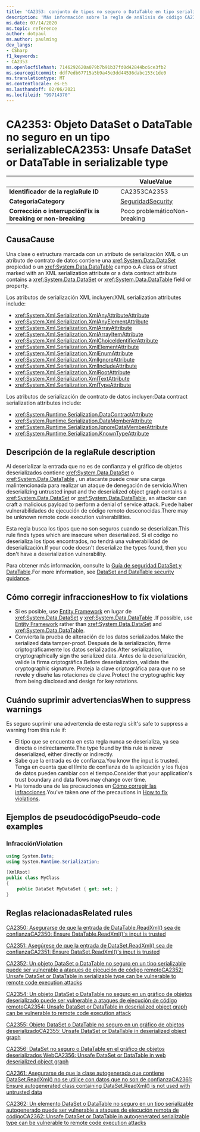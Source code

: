 ```yaml
---
title: 'CA2353: conjunto de tipos no seguro o DataTable en tipo serializable (análisis de código)'
description: 'Más información sobre la regla de análisis de código CA2353: conjunto de información no seguro o DataTable en tipo serializable'
ms.date: 07/14/2020
ms.topic: reference
author: dotpaul
ms.author: paulming
dev_langs:
- CSharp
f1_keywords:
- CA2353
ms.openlocfilehash: 7146292620a079b7b91b37fd0d42844bc6ce3fb2
ms.sourcegitcommit: ddf7edb67715a5b9a45e3dd44536dabc153c1de0
ms.translationtype: MT
ms.contentlocale: es-ES
ms.lasthandoff: 02/06/2021
ms.locfileid: "99714370"
---
```

# <a name="ca2353-unsafe-dataset-or-datatable-in-serializable-type"></a><span data-ttu-id="3bc1e-103">CA2353: Objeto DataSet o DataTable no seguro en un tipo serializable</span><span class="sxs-lookup"><span data-stu-id="3bc1e-103">CA2353: Unsafe DataSet or DataTable in serializable type</span></span>

| | <span data-ttu-id="3bc1e-104">Value</span><span class="sxs-lookup"><span data-stu-id="3bc1e-104">Value</span></span> |
|-|-|
| <span data-ttu-id="3bc1e-105">**Identificador de la regla**</span><span class="sxs-lookup"><span data-stu-id="3bc1e-105">**Rule ID**</span></span> |<span data-ttu-id="3bc1e-106">CA2353</span><span class="sxs-lookup"><span data-stu-id="3bc1e-106">CA2353</span></span>|
| <span data-ttu-id="3bc1e-107">**Categoría**</span><span class="sxs-lookup"><span data-stu-id="3bc1e-107">**Category**</span></span> |[<span data-ttu-id="3bc1e-108">Seguridad</span><span class="sxs-lookup"><span data-stu-id="3bc1e-108">Security</span></span>](security-warnings.md)|
| <span data-ttu-id="3bc1e-109">**Corrección o interrupción**</span><span class="sxs-lookup"><span data-stu-id="3bc1e-109">**Fix is breaking or non-breaking**</span></span> |<span data-ttu-id="3bc1e-110">Poco problemático</span><span class="sxs-lookup"><span data-stu-id="3bc1e-110">Non-breaking</span></span>|

## <a name="cause"></a><span data-ttu-id="3bc1e-111">Causa</span><span class="sxs-lookup"><span data-stu-id="3bc1e-111">Cause</span></span>

<span data-ttu-id="3bc1e-112">Una clase o estructura marcada con un atributo de serialización XML o un atributo de contrato de datos contiene una <xref:System.Data.DataSet> propiedad o un <xref:System.Data.DataTable> campo o.</span><span class="sxs-lookup"><span data-stu-id="3bc1e-112">A class or struct marked with an XML serialization attribute or a data contract attribute contains a <xref:System.Data.DataSet> or <xref:System.Data.DataTable> field or property.</span></span>

<span data-ttu-id="3bc1e-113">Los atributos de serialización XML incluyen:</span><span class="sxs-lookup"><span data-stu-id="3bc1e-113">XML serialization attributes include:</span></span>

- <xref:System.Xml.Serialization.XmlAnyAttributeAttribute>
- <xref:System.Xml.Serialization.XmlAnyElementAttribute>
- <xref:System.Xml.Serialization.XmlArrayAttribute>
- <xref:System.Xml.Serialization.XmlArrayItemAttribute>
- <xref:System.Xml.Serialization.XmlChoiceIdentifierAttribute>
- <xref:System.Xml.Serialization.XmlElementAttribute>
- <xref:System.Xml.Serialization.XmlEnumAttribute>
- <xref:System.Xml.Serialization.XmlIgnoreAttribute>
- <xref:System.Xml.Serialization.XmlIncludeAttribute>
- <xref:System.Xml.Serialization.XmlRootAttribute>
- <xref:System.Xml.Serialization.XmlTextAttribute>
- <xref:System.Xml.Serialization.XmlTypeAttribute>

<span data-ttu-id="3bc1e-114">Los atributos de serialización de contrato de datos incluyen:</span><span class="sxs-lookup"><span data-stu-id="3bc1e-114">Data contract serialization attributes include:</span></span>

- <xref:System.Runtime.Serialization.DataContractAttribute>
- <xref:System.Runtime.Serialization.DataMemberAttribute>
- <xref:System.Runtime.Serialization.IgnoreDataMemberAttribute>
- <xref:System.Runtime.Serialization.KnownTypeAttribute>

## <a name="rule-description"></a><span data-ttu-id="3bc1e-115">Descripción de la regla</span><span class="sxs-lookup"><span data-stu-id="3bc1e-115">Rule description</span></span>

<span data-ttu-id="3bc1e-116">Al deserializar la entrada que no es de confianza y el gráfico de objetos deserializados contiene <xref:System.Data.DataSet> o <xref:System.Data.DataTable> , un atacante puede crear una carga malintencionada para realizar un ataque de denegación de servicio.</span><span class="sxs-lookup"><span data-stu-id="3bc1e-116">When deserializing untrusted input and the deserialized object graph contains a <xref:System.Data.DataSet> or <xref:System.Data.DataTable>, an attacker can craft a malicious payload to perform a denial of service attack.</span></span> <span data-ttu-id="3bc1e-117">Puede haber vulnerabilidades de ejecución de código remoto desconocidas.</span><span class="sxs-lookup"><span data-stu-id="3bc1e-117">There may be unknown remote code execution vulnerabilities.</span></span>

<span data-ttu-id="3bc1e-118">Esta regla busca los tipos que no son seguros cuando se deserializan.</span><span class="sxs-lookup"><span data-stu-id="3bc1e-118">This rule finds types which are insecure when deserialized.</span></span> <span data-ttu-id="3bc1e-119">Si el código no deserializa los tipos encontrados, no tendrá una vulnerabilidad de deserialización.</span><span class="sxs-lookup"><span data-stu-id="3bc1e-119">If your code doesn't deserialize the types found, then you don't have a deserialization vulnerability.</span></span>

<span data-ttu-id="3bc1e-120">Para obtener más información, consulte la [Guía de seguridad DataSet y DataTable](../../../framework/data/adonet/dataset-datatable-dataview/security-guidance.md).</span><span class="sxs-lookup"><span data-stu-id="3bc1e-120">For more information, see [DataSet and DataTable security guidance](../../../framework/data/adonet/dataset-datatable-dataview/security-guidance.md).</span></span>

## <a name="how-to-fix-violations"></a><span data-ttu-id="3bc1e-121">Cómo corregir infracciones</span><span class="sxs-lookup"><span data-stu-id="3bc1e-121">How to fix violations</span></span>

- <span data-ttu-id="3bc1e-122">Si es posible, use [Entity Framework](/ef/) en lugar de <xref:System.Data.DataSet> y <xref:System.Data.DataTable> .</span><span class="sxs-lookup"><span data-stu-id="3bc1e-122">If possible, use [Entity Framework](/ef/) rather than <xref:System.Data.DataSet> and <xref:System.Data.DataTable>.</span></span>
- <span data-ttu-id="3bc1e-123">Convierta la prueba de alteración de los datos serializados.</span><span class="sxs-lookup"><span data-stu-id="3bc1e-123">Make the serialized data tamper-proof.</span></span> <span data-ttu-id="3bc1e-124">Después de la serialización, firme criptográficamente los datos serializados.</span><span class="sxs-lookup"><span data-stu-id="3bc1e-124">After serialization, cryptographically sign the serialized data.</span></span> <span data-ttu-id="3bc1e-125">Antes de la deserialización, valide la firma criptográfica.</span><span class="sxs-lookup"><span data-stu-id="3bc1e-125">Before deserialization, validate the cryptographic signature.</span></span> <span data-ttu-id="3bc1e-126">Proteja la clave criptográfica para que no se revele y diseñe las rotaciones de clave.</span><span class="sxs-lookup"><span data-stu-id="3bc1e-126">Protect the cryptographic key from being disclosed and design for key rotations.</span></span>

## <a name="when-to-suppress-warnings"></a><span data-ttu-id="3bc1e-127">Cuándo suprimir advertencias</span><span class="sxs-lookup"><span data-stu-id="3bc1e-127">When to suppress warnings</span></span>

<span data-ttu-id="3bc1e-128">Es seguro suprimir una advertencia de esta regla si:</span><span class="sxs-lookup"><span data-stu-id="3bc1e-128">It's safe to suppress a warning from this rule if:</span></span>

- <span data-ttu-id="3bc1e-129">El tipo que se encuentra en esta regla nunca se deserializa, ya sea directa o indirectamente.</span><span class="sxs-lookup"><span data-stu-id="3bc1e-129">The type found by this rule is never deserialized, either directly or indirectly.</span></span>
- <span data-ttu-id="3bc1e-130">Sabe que la entrada es de confianza.</span><span class="sxs-lookup"><span data-stu-id="3bc1e-130">You know the input is trusted.</span></span> <span data-ttu-id="3bc1e-131">Tenga en cuenta que el límite de confianza de la aplicación y los flujos de datos pueden cambiar con el tiempo.</span><span class="sxs-lookup"><span data-stu-id="3bc1e-131">Consider that your application's trust boundary and data flows may change over time.</span></span>
- <span data-ttu-id="3bc1e-132">Ha tomado una de las precauciones en [Cómo corregir las infracciones](#how-to-fix-violations).</span><span class="sxs-lookup"><span data-stu-id="3bc1e-132">You've taken one of the precautions in [How to fix violations](#how-to-fix-violations).</span></span>

## <a name="pseudo-code-examples"></a><span data-ttu-id="3bc1e-133">Ejemplos de pseudocódigo</span><span class="sxs-lookup"><span data-stu-id="3bc1e-133">Pseudo-code examples</span></span>

### <a name="violation"></a><span data-ttu-id="3bc1e-134">Infracción</span><span class="sxs-lookup"><span data-stu-id="3bc1e-134">Violation</span></span>

```csharp
using System.Data;
using System.Runtime.Serialization;

[XmlRoot]
public class MyClass
{
    public DataSet MyDataSet { get; set; }
}
```

## <a name="related-rules"></a><span data-ttu-id="3bc1e-135">Reglas relacionadas</span><span class="sxs-lookup"><span data-stu-id="3bc1e-135">Related rules</span></span>

[<span data-ttu-id="3bc1e-136">CA2350: Asegurarse de que la entrada de DataTable.ReadXml() sea de confianza</span><span class="sxs-lookup"><span data-stu-id="3bc1e-136">CA2350: Ensure DataTable.ReadXml()'s input is trusted</span></span>](ca2350.md)

[<span data-ttu-id="3bc1e-137">CA2351: Asegúrese de que la entrada de DataSet.ReadXml() sea de confianza</span><span class="sxs-lookup"><span data-stu-id="3bc1e-137">CA2351: Ensure DataSet.ReadXml()'s input is trusted</span></span>](ca2351.md)

[<span data-ttu-id="3bc1e-138">CA2352: Un objeto DataSet o DataTable no seguro en un tipo serializable puede ser vulnerable a ataques de ejecución de código remoto</span><span class="sxs-lookup"><span data-stu-id="3bc1e-138">CA2352: Unsafe DataSet or DataTable in serializable type can be vulnerable to remote code execution attacks</span></span>](ca2352.md)

[<span data-ttu-id="3bc1e-139">CA2354: Un objeto DataSet o DataTable no seguro en un gráfico de objetos deserializado puede ser vulnerable a ataques de ejecución de código remoto</span><span class="sxs-lookup"><span data-stu-id="3bc1e-139">CA2354: Unsafe DataSet or DataTable in deserialized object graph can be vulnerable to remote code execution attack</span></span>](ca2354.md)

[<span data-ttu-id="3bc1e-140">CA2355: Objeto DataSet o DataTable no seguro en un gráfico de objetos deserializado</span><span class="sxs-lookup"><span data-stu-id="3bc1e-140">CA2355: Unsafe DataSet or DataTable in deserialized object graph</span></span>](ca2355.md)

[<span data-ttu-id="3bc1e-141">CA2356: DataSet no seguro o DataTable en el gráfico de objetos deserializados Web</span><span class="sxs-lookup"><span data-stu-id="3bc1e-141">CA2356: Unsafe DataSet or DataTable in web deserialized object graph</span></span>](ca2356.md)

[<span data-ttu-id="3bc1e-142">CA2361: Asegurarse de que la clase autogenerada que contiene DataSet.ReadXml() no se utilice con datos que no son de confianza</span><span class="sxs-lookup"><span data-stu-id="3bc1e-142">CA2361: Ensure autogenerated class containing DataSet.ReadXml() is not used with untrusted data</span></span>](ca2361.md)

[<span data-ttu-id="3bc1e-143">CA2362: Un elemento DataSet o DataTable no seguro en un tipo serializable autogenerado puede ser vulnerable a ataques de ejecución remota de código</span><span class="sxs-lookup"><span data-stu-id="3bc1e-143">CA2362: Unsafe DataSet or DataTable in autogenerated serializable type can be vulnerable to remote code execution attacks</span></span>](ca2362.md)
